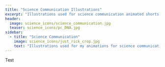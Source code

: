 ```yaml
---
title: "Science Communication Illustrations"
excerpt: "Illustrations used for science communication animated shorts."
header:
  image: science_icons/science_communication.jpg
  teaser: science_icons/pc_DNA.jpg
sidebar:
  - title: "Science Communication"
    image: science_icons/just_rick_crop.jpg
    text: "Illustrations used for my animations for science communication. Created by using Adobe Illustrator."
---
```


Test
